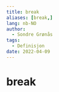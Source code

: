 ```yaml
---
title: break
aliases: [break,]
lang: nb-NO
author:
  - Sondre Grønås
tags:
  - Definisjon
date: 2022-04-09
---
```

# break
